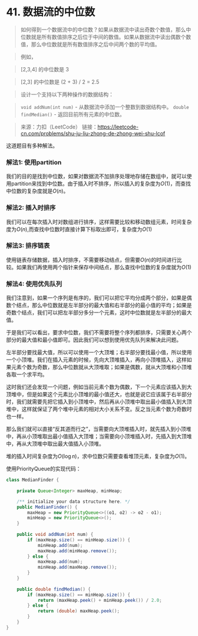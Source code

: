 # 41. 数据流的中位数

> 如何得到一个数据流中的中位数？如果从数据流中读出奇数个数值，那么中位数就是所有数值排序之后位于中间的数值。如果从数据流中读出偶数个数值，那么中位数就是所有数值排序之后中间两个数的平均值。

> 例如，

> [2,3,4] 的中位数是 3

> [2,3] 的中位数是 (2 + 3) / 2 = 2.5

> 设计一个支持以下两种操作的数据结构：

> `void addNum(int num)` - 从数据流中添加一个整数到数据结构中。
> `double findMedian()` - 返回目前所有元素的中位数。

> 来源：力扣（LeetCode）
> 链接：https://leetcode-cn.com/problems/shu-ju-liu-zhong-de-zhong-wei-shu-lcof

这道题目有多种解法。

### 解法1: 使用partition

我们的目的是找到中位数，如果对数据流不加排序处理地存储在数组中，就可以使用partition来找到中位数。由于插入时不排序，所以插入的复杂度为$O(1)$，而查找中位数的复杂度就是$O(n)$。

### 解法2: 插入时排序

我们可以在每次插入时对数组进行排序，这样需要比较和移动数组元素，时间复杂度为$O(n)$,而查找中位数时直接计算下标取出即可，复杂度为$O(1)$

### 解法3: 排序链表

使用链表存储数据，插入时排序，不需要移动结点，但需要$O(n)$的时间进行比较。如果我们再使用两个指针来保存中间结点，那么查找中位数的复杂度就为$O(1)$

### 解法4: 使用优先队列

我们注意到，如果一个序列是有序的，我们可以把它平均分成两个部分，如果是偶数个结点，那么中位数就是左半部分的最大值和右半部分的最小值的平均；如果是奇数个结点，我们可以把左半部分多分一个元素，这时中位数就是左半部分的最大值。

于是我们可以看出，要求中位数，我们不需要将整个序列都排序，只需要关心两个部分的最大值和最小值即可。因此我们可以想到使用优先队列来解决此问题。

左半部分要找最大值，所以可以使用一个大顶堆；右半部分要找最小值，所以使用一个小顶堆。我们在插入元素的时候，先向大顶堆插入，再向小顶堆插入，这样如果元素个数为奇数，那么中位数就从大顶堆取；如果是偶数，就从大顶堆和小顶堆各取一个求平均。

这时我们还会发现一个问题，例如当前元素个数为偶数，下一个元素应该插入到大顶堆中，但是如果这个元素比小顶堆的最小值还大，也就是说它应该属于右半部分时，我们就需要先把它插入到小顶堆中，然后再从小顶堆中取出最小值插入到大顶堆中，这样就保证了两个堆中元素的相对大小关系不变。反之当元素个数为奇数时也一样。

那么我们就可以直接“反其道而行之”，当需要向大顶堆插入时，就先插入到小顶堆中，再从小顶堆取出最小值插入大顶堆；当需要向小顶堆插入时，先插入到大顶堆中，再从大顶堆中取出最大值插入小顶堆。

堆的插入时间复杂度为$O(\log n)$，求中位数只需要查看堆顶元素，复杂度为$O(1)$。

使用PriorityQueue的实现代码：

```java
class MedianFinder {
    
    private Queue<Integer> maxHeap, minHeap;

    /** initialize your data structure here. */
    public MedianFinder() {
        maxHeap = new PriorityQueue<>((o1, o2) -> o2 - o1);
        minHeap = new PriorityQueue<>();
    }
    
    public void addNum(int num) {
        if (maxHeap.size() == minHeap.size()) {
            minHeap.add(num);
            maxHeap.add(minHeap.remove());
        } else {
            maxHeap.add(num);
            minHeap.add(maxHeap.remove());
        }
    }
    
    public double findMedian() {
        if (maxHeap.size() == minHeap.size()) {
            return (maxHeap.peek() + minHeap.peek()) / 2.0;
        } else {
            return (double) maxHeap.peek();
        }
    }
}

```